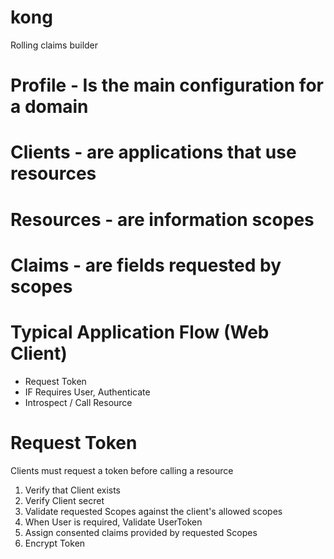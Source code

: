 # kong
Rolling claims builder

# Profile - Is the main configuration for a domain
# Clients - are applications that use resources
# Resources - are information scopes
# Claims - are fields requested by scopes

# Typical Application Flow (Web Client)
*   Request Token
*   IF Requires User, Authenticate
*   Introspect / Call Resource

# Request Token
Clients must request a token before calling a resource
1. Verify that Client exists
2. Verify Client secret
3. Validate requested Scopes against the client's allowed scopes
4. When User is required, Validate UserToken
5. Assign consented claims provided by requested Scopes
6. Encrypt Token
